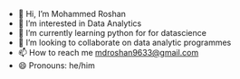 - 👋 Hi, I’m Mohammed Roshan
- 👀 I’m interested in Data Analytics                         
- 🌱 I’m currently learning python for for datascience
- 💞️ I’m looking to collaborate on data analytic programmes
- 📫 How to reach me mdroshan9633@gmail.com
- 😄 Pronouns: he/him

<!---
MR9633/MR9633 is a ✨ special ✨ repository because its `README.md` (this file) appears on your GitHub profile.
You can click the Preview link to take a look at your changes.
--->
